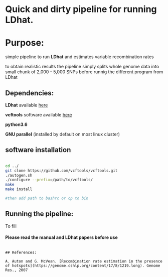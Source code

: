 # Quick and dirty pipeline for running LDhat.

# Purpose:

simple pipeline to run **LDhat** and estimates variable recombination rates

to obtain realistic results the pipeline simply splits whole genome data into
small chunk of 2,000 - 5,000 SNPs before runnig the different program from LDhat 

## Dependencies:

**LDhat** available [here](https://github.com/auton1/LDhat)

**vcftools** software available [here](https://github.com/vcftools/vcftools.git)

**python3.6**

**GNU parallel** (installed by default on most linux cluster)

## software installation

```bash

cd ../
git clone https://github.com/vcftools/vcftools.git
./autogen.sh
./configure --prefix=/path/to/vcftools/
make
make install

#then add path to bashrc or cp to bin

```

## Running the pipeline:

To fill

#### Please read the manual and LDhat papers before use

```

## References:

A. Auton and G. McVean. [Recombination rate estimation in the presence of hotspots](https://genome.cshlp.org/content/17/8/1219.long). Genome Res., 2007
